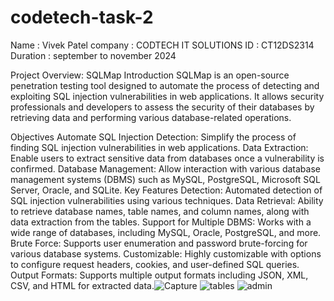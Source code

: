# codetech-task-2
Name : Vivek Patel
company : CODTECH IT SOLUTIONS
ID : CT12DS2314 
Duration : september to november 2024

Project Overview: SQLMap
Introduction
SQLMap is an open-source penetration testing tool designed to automate the process of detecting and exploiting SQL injection vulnerabilities in web applications. It allows security professionals and developers to assess the security of their databases by retrieving data and performing various database-related operations.

Objectives
Automate SQL Injection Detection: Simplify the process of finding SQL injection vulnerabilities in web applications.
Data Extraction: Enable users to extract sensitive data from databases once a vulnerability is confirmed.
Database Management: Allow interaction with various database management systems (DBMS) such as MySQL, PostgreSQL, Microsoft SQL Server, Oracle, and SQLite.
Key Features
Detection: Automated detection of SQL injection vulnerabilities using various techniques.
Data Retrieval: Ability to retrieve database names, table names, and column names, along with data extraction from the tables.
Support for Multiple DBMS: Works with a wide range of databases, including MySQL, Oracle, PostgreSQL, and more.
Brute Force: Supports user enumeration and password brute-forcing for various database systems.
Customizable: Highly customizable with options to configure request headers, cookies, and user-defined SQL queries.
Output Formats: Supports multiple output formats including JSON, XML, CSV, and HTML for extracted data.![Capture](https://github.com/user-attachments/assets/dc682e3d-cae1-4bb7-8721-2df839a54ce0)
![tables](https://github.com/user-attachments/assets/2906b6c0-a6ad-4554-b6f4-27817c4c71bd)
![admin](https://github.com/user-attachments/assets/35efd13b-333d-4689-ba68-2479b5e96526)



